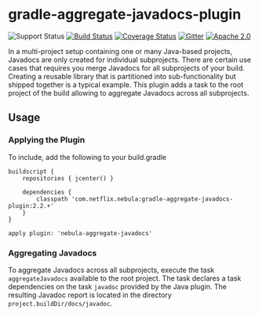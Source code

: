 gradle-aggregate-javadocs-plugin
================================
![Support Status](https://img.shields.io/badge/nebula-deprecated-red.svg)
[![Build Status](https://travis-ci.org/nebula-plugins/gradle-aggregate-javadocs-plugin.svg?branch=master)](https://travis-ci.org/nebula-plugins/gradle-aggregate-javadocs-plugin)
[![Coverage Status](https://coveralls.io/repos/nebula-plugins/gradle-aggregate-javadocs-plugin/badge.svg?branch=master&service=github)](https://coveralls.io/github/nebula-plugins/gradle-aggregate-javadocs-plugin?branch=master)
[![Gitter](https://badges.gitter.im/Join%20Chat.svg)](https://gitter.im/nebula-plugins/gradle-aggregate-javadocs-plugin?utm_source=badgeutm_medium=badgeutm_campaign=pr-badge)
[![Apache 2.0](https://img.shields.io/github/license/nebula-plugins/gradle-aggregate-javadocs-plugin.svg)](http://www.apache.org/licenses/LICENSE-2.0)


In a multi-project setup containing one or many Java-based projects, Javadocs are only created for individual subprojects.
There are certain use cases that requires you merge Javadocs for all subprojects of your build. Creating a reusable library
that is partitioned into sub-functionality but shipped together is a typical example. This plugin adds a task to the root
 project of the build allowing to aggregate Javadocs across all subprojects.

## Usage

### Applying the Plugin

To include, add the following to your build.gradle

    buildscript {
        repositories { jcenter() }

        dependencies {
            classpath 'com.netflix.nebula:gradle-aggregate-javadocs-plugin:2.2.+'
        }
    }

    apply plugin: 'nebula-aggregate-javadocs'

### Aggregating Javadocs

To aggregate Javadocs across all subprojects, execute the task `aggregateJavadocs` available to the root project. The task
declares a task dependencies on the task `javadoc` provided by the Java plugin. The resulting Javadoc report is located
in the directory `project.buildDir/docs/javadoc`.